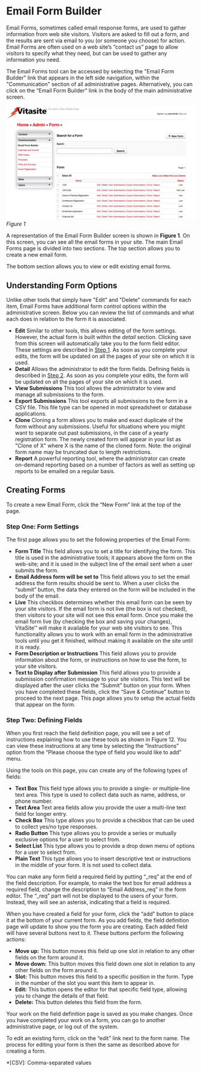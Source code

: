 # Email Form Builder

Email Forms, sometimes called email response forms, are used to gather information from web site visitors. Visitors are asked to fill out a form, and the results are sent via email to you (or someone you choose) for action. Email Forms are often used on a web site’s “contact us” page to allow visitors to specify what they need, but can be used to gather any information you need.

The Email Forms tool can be accessed by selecting the "Email Form Builder" link that appears in the left side navigation, within the "Communication" section of all administrative pages. Alternatively, you can click on the “Email Form Builder" link in the body of the main administrative screen.

![Figure 1.](img/form_figure_1.png)
*Figure 1*

A representation of the Email Form Builder screen is shown in **Figure 1**. On this screen, you can see all the email forms in your site. The main Email Forms page is divided into two sections. The top section allows you to create a new email form.

The bottom section allows you to view or edit existing email forms.

## Understanding Form Options

Unlike other tools that simply have "Edit" and "Delete" commands for each item, Email Forms have additional form control options within the administrative screen. Below you can review the list of commands and what each does in relation to the form it is associated.

* **Edit** Similar to other tools, this allows editing of the form settings. However, the actual form is built within the *detail* section. Clicking save from this screen will automatically take you to the form field editor. These settings are described in [Step 1](#step-one-form-settings). As soon as you complete your edits, the form will be updated on all the pages of your site on which it is used.
* **Detail** Allows the administrator to edit the form fields. Defining fields is described in [Step 2](#step-two-defining-fields). As soon as you complete your edits, the form will be updated on all the pages of your site on which it is used.
* **View Submissions** This tool allows the administrator to view and manage all submissions to the form.
* **Export Submissions** This tool exports all submissions to the form in a CSV file. This file type can be opened in most spreadsheet or database applications.
* **Clone** Cloning a form allows you to make and exact duplicate of the form without any submissions. Useful for situations where you might want to separate out past submissions, in the case of a yearly registration form. The newly created form will appear in your list as "Clone of X" where X is the name of the cloned form. Note: the original form name may be truncated due to length restrictions.
* **Report** A powerful reporting tool, where the administrator can create on-demand reporting based on a number of factors as well as setting up reports to be emailed on a regular basis.

## Creating Forms

To create a new Email Form, click the “New Form” link at the top of the page.

### Step One: Form Settings

The first page allows you to set the following properties of the Email Form:

* **Form Title** This field allows you to set a title for identifying the form. This title is used in the administrative tools; it appears above the form on the web-site; and it is used in the subject line of the email sent when a user submits the form.
* **Email Address form will be set to** This field allows you to set the email address the form results should be sent to. When a user clicks the “submit” button, the data they entered on the form will be included in the body of the email.
* **Live** This checkbox determines whether this email form can be seen by your site visitors. If the email form is not live (the box is not checked), then visitors to your site will not see this email form. Once you make the email form live (by checking the box and saving your changes), VitaSite™ will make it available for your web site visitors to see. This functionality allows you to work with an email form in the administrative tools until you get it finished, without making it available on the site until it is ready.
* **Form Description or Instructions** This field allows you to provide information about the form, or instructions on how to use the form, to your site visitors.
* **Text to Display after Submission** This field allows you to provide a submission confirmation message to your site visitors. This text will be displayed after the user clicks the “Submit” button on your form. When you have completed these fields, click the “Save & Continue” button to proceed to the next page. This page allows you to setup the actual fields that appear on the form.

### Step Two: Defining Fields

When you first reach the field definition page, you will see a set of instructions explaining how to use these tools as shown in Figure 12. You can view these instructions at any time by selecting the “Instructions” option from the “Please choose the type of field you would like to add” menu.

Using the tools on this page, you can create any of the following types of fields:

* **Text Box** This field type allows you to provide a single- or multiple-line text area. This type is used to collect data such as name, address, or phone number.
* **Text Area** Text area fields allow you provide the user a multi-line text field for longer entry.
* **Check Box** This type allows you to provide a checkbox that can be used to collect yes/no type responses.
* **Radio Button** This type allows you to provide a series or mutually exclusive options for a user to select from.
* **Select List** This type allows you to provide a drop down menu of options for a user to select from.
* **Plain Text** This type allows you to insert descriptive text or instructions in the middle of your form. It is not used to collect data.

You can make any form field a required field by putting “\_req” at the end of the field description. For example, to make the text box for email address a required field, change the description to “Email Address\_req” in the form editor. The “\_req” part will not be displayed to the users of your form. Instead, they will see an asterisk,
indicating that a field is required.

When you have created a field for your form, click the “add” button to place it at the bottom of your current form. As you add fields, the field definition page will update to show you the form you are creating. Each added field will have several buttons next to it. These buttons perform the following actions:

* **Move up:** This button moves this field up one slot in relation to any other fields on the form around it.
* **Move down:** This button moves this field down one slot in relation to any other fields on the form around it.
* **Slot:** This button moves this field to a specific position in the form. Type in the number of the slot you want this item to appear in.
* **Edit:** This button opens the editor for that specific field type, allowing you to change the details of that field.
* **Delete:** This button deletes this field from the form.

Your work on the field definition page is saved as you make changes. Once you have completed your work on a form, you can go to another administrative page, or log out of the system.

To edit an existing form, click on the “edit” link next to the form name. The process for editing your form is then the same as described above for creating a form.

<!--## Form Reports-->

*[CSV]: Comma-separated values